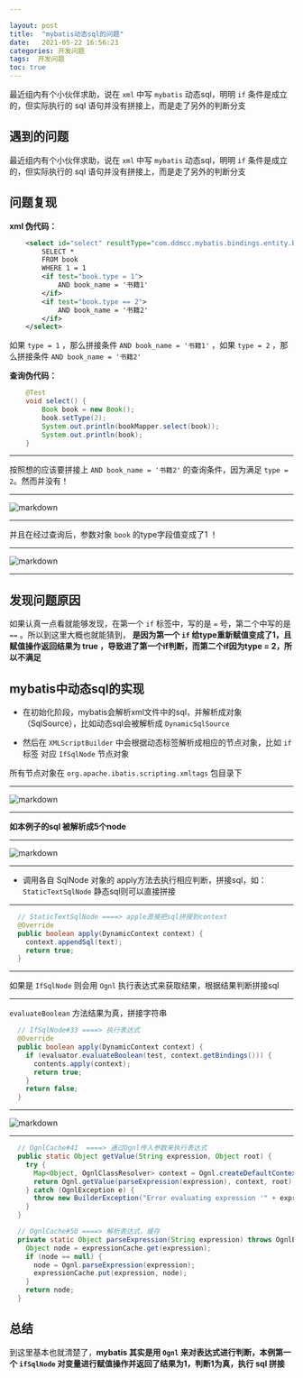 ```yaml
---

layout: post
title:  "mybatis动态sql的问题"
date:   2021-05-22 16:56:23
categories: 开发问题
tags:  开发问题
toc: true
---
```


最近组内有个小伙伴求助，说在 `xml` 中写 `mybatis` 动态sql，明明 `if` 条件是成立的，但实际执行的 sql 语句并没有拼接上，而是走了另外的判断分支

<!-- more -->

## 遇到的问题

最近组内有个小伙伴求助，说在 `xml` 中写 `mybatis` 动态sql，明明 `if` 条件是成立的，但实际执行的 sql 语句并没有拼接上，而是走了另外的判断分支



## 问题复现

**xml 伪代码：**

```xml
    <select id="select" resultType="com.ddmcc.mybatis.bindings.entity.Book">
        SELECT *
        FROM book
        WHERE 1 = 1
        <if test="book.type = 1">
            AND book_name = '书籍1'
        </if>
        <if test="book.type == 2">
            AND book_name = '书籍2'
        </if>
    </select>
```

如果 `type = 1` ，那么拼接条件 `AND book_name = '书籍1'` ，如果 `type = 2` ，那么拼接条件 `AND book_name = '书籍2'` 


**查询伪代码：**

```java
    @Test
    void select() {
        Book book = new Book();
        book.setType(2);
        System.out.println(bookMapper.select(book));
        System.out.println(book);
    }
```

---

按照想的应该要拼接上 ` AND book_name = '书籍2' ` 的查询条件，因为满足 `type = 2`。然而并没有！

---
![markdown](https://ddmcc-1255635056.file.myqcloud.com/4804949d-fc3b-47a1-a5a1-fc5e1317e819.png)

---

并且在经过查询后，参数对象 `book` 的type字段值变成了1 ！

---

![markdown](https://ddmcc-1255635056.file.myqcloud.com/15ea80c7-b3a6-4ae5-a141-431c7cdd2a4f.png)

---


## 发现问题原因

如果认真一点看就能够发现，在第一个 `if` 标签中，写的是 `=` 号，第二个中写的是 `==` 。所以到这里大概也就能猜到， **是因为第一个 `if` 给type重新赋值变成了1，且
赋值操作返回结果为 true ，导致进了第一个if判断，而第二个if因为type = 2，所以不满足**


## mybatis中动态sql的实现

- 在初始化阶段，mybatis会解析xml文件中的sql，并解析成对象（SqlSource），比如动态sql会被解析成 `DynamicSqlSource`

- 然后在 `XMLScriptBuilder` 中会根据动态标签解析成相应的节点对象，比如 `if` 标签 对应 `IfSqlNode` 节点对象

所有节点对象在 `org.apache.ibatis.scripting.xmltags` 包目录下

---

![markdown](https://ddmcc-1255635056.file.myqcloud.com/ee386f3d-5a75-4997-9a36-4642d6cb16d3.png)

---

**如本例子的sql 被解析成5个node**

---

![markdown](https://ddmcc-1255635056.file.myqcloud.com/c2334433-a75f-4f58-aece-0b7222ab8094.png)

---

- 调用各自 SqlNode 对象的 apply方法去执行相应判断，拼接sql，如：`StaticTextSqlNode` 静态sql则可以直接拼接

---

```java
  // StaticTextSqlNode ====> apple直接把sql拼接到context
  @Override
  public boolean apply(DynamicContext context) {
    context.appendSql(text);
    return true;
  }
```

---
如果是 `IfSqlNode` 则会用 `Ognl` 执行表达式来获取结果，根据结果判断拼接sql

---

`evaluateBoolean` 方法结果为真，拼接字符串

```java
  // IfSqlNode#33 ====> 执行表达式
  @Override
  public boolean apply(DynamicContext context) {
    if (evaluator.evaluateBoolean(test, context.getBindings())) {
      contents.apply(context);
      return true;
    }
    return false;
  }
```

----


![markdown](https://ddmcc-1255635056.file.myqcloud.com/1a352479-835c-40d5-8542-e3783929ed6e.png)

----

```java
  // OgnlCache#41  ====> 通过Ognl传入参数来执行表达式
  public static Object getValue(String expression, Object root) {
    try {
      Map<Object, OgnlClassResolver> context = Ognl.createDefaultContext(root, new OgnlClassResolver());
      return Ognl.getValue(parseExpression(expression), context, root);
    } catch (OgnlException e) {
      throw new BuilderException("Error evaluating expression '" + expression + "'. Cause: " + e, e);
    }
  }

  // OgnlCache#50 ====> 解析表达式，缓存
  private static Object parseExpression(String expression) throws OgnlException {
    Object node = expressionCache.get(expression);
    if (node == null) {
      node = Ognl.parseExpression(expression);
      expressionCache.put(expression, node);
    }
    return node;
  }
```


## 总结

到这里基本也就清楚了，**mybatis 其实是用 `Ognl` 来对表达式进行判断，本例第一个 `ifSqlNode` 对变量进行赋值操作并返回了结果为1，判断1为真，执行 sql 拼接**




